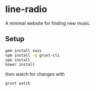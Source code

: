 line-radio
==========

A minimal website for finding new music.

Setup
-----

```bash
gem install sass
npm install -g grunt-cli
npm install
bower install
```

then watch for changes with
```bash
grunt watch
```
